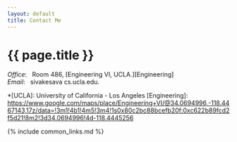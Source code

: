 ```yaml
---
layout: default
title: Contact Me
---
```

<main id="main" class="site-main">
        <h1 class="title-small-caps"><i class="far fa-fw fa-address-book"></i>{{ page.title }}</h1>
        <div class='bio' markdown='1'>
<em>Office</em>: &nbsp; Room 486, [Engineering VI, UCLA.][Engineering]
<br>
<em>Email</em>: &nbsp; sivakesava <i class='fas fa-fw fa-sm fa-at'></i> cs.ucla.edu.
<br>

*[UCLA]:            University of California - Los Angeles
[Engineering]:        https://www.google.com/maps/place/Engineering+VI/@34.0694996,-118.4467143,17z/data=!3m1!4b1!4m5!3m4!1s0x80c2bc88bcefb20f:0xc622b89fcd2f5d21!8m2!3d34.0694996!4d-118.4445256

{% include common_links.md %}

</div>
</main><!-- .site-main -->